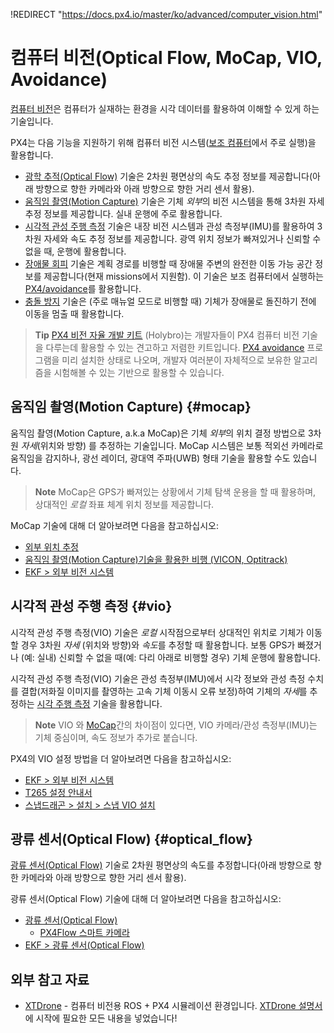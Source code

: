 !REDIRECT "https://docs.px4.io/master/ko/advanced/computer_vision.html"

# 컴퓨터 비전(Optical Flow, MoCap, VIO, Avoidance)

[컴퓨터 비전](https://en.wikipedia.org/wiki/Computer_vision)은 컴퓨터가 실재하는 환경을 시각 데이터를 활용하여 이해할 수 있게 하는 기술입니다.

PX4는 다음 기능을 지원하기 위해 컴퓨터 비전 시스템([보조 컴퓨터](../companion_computer/pixhawk_companion.md)에서 주로 실행)을 활용합니다.

- [광학 추적(Optical Flow)](#optical_flow) 기술은 2차원 평면상의 속도 추정 정보를 제공합니다(아래 방향으로 향한 카메라와 아래 방향으로 향한 거리 센서 활용).
- [움직임 촬영(Motion Capture)](#mocap) 기술은 기체 *외부*의 비전 시스템을 통해 3차원 자세 추정 정보를 제공합니다. 실내 운행에 주로 활용합니다.
- [시각적 관성 주행 측정](#vio) 기술은 내장 비전 시스템과 관성 측정부(IMU)를 활용하여 3차원 자세와 속도 추정 정보를 제공합니다. 광역 위치 정보가 빠져있거나 신뢰할 수 없을 때, 운행에 활용합니다.
- [장애물 회피](https://docs.px4.io/master/en/computer_vision/obstacle_avoidance.html) 기술은 계획 경로를 비행할 때 장애물 주변의 완전한 이동 가능 공간 정보를 제공합니다(현재 missions에서 지원함). 이 기술은 보조 컴퓨터에서 실행하는 [PX4/avoidance](https://github.com/PX4/avoidance)를 활용합니다.
- [충돌 방지](https://docs.px4.io/master/en/computer_vision/collision_prevention.html) 기술은 (주로 매뉴얼 모드로 비행할 때) 기체가 장애물로 돌진하기 전에 이동을 멈출 때 활용합니다.

> **Tip** [PX4 비전 자율 개발 키트](https://docs.px4.io/master/en/complete_vehicles/px4_vision_kit.html) (Holybro)는 개발자들이 PX4 컴퓨터 비전 기술을 다루는데 활용할 수 있는 견고하고 저렴한 키트입니다. [PX4 avoidance](https://github.com/PX4/avoidance#obstacle-detection-and-avoidance) 프로그램을 미리 설치한 상태로 나오며, 개발자 여러분이 자체적으로 보유한 알고리즘을 시험해볼 수 있는 기반으로 활용할 수 있습니다.

## 움직임 촬영(Motion Capture) {#mocap}

움직임 촬영(Motion Capture, a.k.a MoCap)은 기체 *외부*의 위치 결정 방법으로 3차원 *자세*(위치와 방향) 를 추정하는 기술입니다. MoCap 시스템은 보통 적외선 카메라로 움직임을 감지하나, 광선 레이더, 광대역 주파(UWB) 형태 기술을 활용할 수도 있습니다.

> **Note** MoCap은 GPS가 빠져있는 상황에서 기체 탐색 운용을 할 때 활용하며, 상대적인 *로컬* 좌표 체계 위치 정보를 제공합니다.

MoCap 기술에 대해 더 알아보려면 다음을 참고하십시오:

- [외부 위치 추정](../ros/external_position_estimation.md)
- [움직임 촬영(Motion Capture)기술을 활용한 비행 (VICON, Optitrack)](../tutorials/motion-capture-vicon-optitrack.md)
- [EKF > 외부 비전 시스템](https://docs.px4.io/master/en/advanced_config/tuning_the_ecl_ekf.html#external-vision-system)

## 시각적 관성 주행 측정 {#vio}

시각적 관성 주행 측정(VIO) 기술은 *로컬* 시작점으로부터 상대적인 위치로 기체가 이동할 경우 3차원 *자세* (위치와 방향)와 *속도*를 추정할 때 활용합니다. 보통 GPS가 빠졌거나 (예: 실내) 신뢰할 수 없을 때(예: 다리 아래로 비행할 경우) 기체 운행에 활용합니다.

시각적 관성 주행 측정(VIO) 기술은 관성 측정부(IMU)에서 시각 정보와 관성 측정 수치를 결합(저화질 이미지를 촬영하는 고속 기체 이동시 오류 보정)하여 기체의 *자세*를 추정하는 [시각 주행 측정](https://en.wikipedia.org/wiki/Visual_odometry) 기술을 활용합니다.

> **Note** VIO 와 [MoCap](#mocap)간의 차이점이 있다면, VIO 카메라/관성 측정부(IMU)는 기체 중심이며, 속도 정보가 추가로 붙습니다.

PX4의 VIO 설정 방법을 더 알아보려면 다음을 참고하십시오:

- [EKF > 외부 비전 시스템](https://docs.px4.io/master/en/advanced_config/tuning_the_ecl_ekf.html#external-vision-system)
- [T265 설정 안내서](https://docs.px4.io/master/en/peripheral/t265_vio.md)
- [스냅드래곤 > 설치 > 스냅 VIO 설치](https://docs.px4.io/master/en/flight_controller/snapdragon_flight_software_installation.html#install-snap-vio)

## 광류 센서(Optical Flow) {#optical_flow}

[광류 센서(Optical Flow)](https://docs.px4.io/master/en/sensor/optical_flow.html) 기술로 2차원 평면상의 속도를 추정합니다(아래 방향으로 향한 카메라와 아래 방향으로 향한 거리 센서 활용).

광류 센서(Optical Flow) 기술에 대해 더 알아보려면 다음을 참고하십시오:

- [광류 센서(Optical Flow)](https://docs.px4.io/master/en/sensor/optical_flow.html) 
  - [PX4Flow 스마트 카메라](https://docs.px4.io/master/en/sensor/px4flow.html)
- [EKF > 광류 센서(Optical Flow)](https://docs.px4.io/master/en/advanced_config/tuning_the_ecl_ekf.html#optical-flow)

## 외부 참고 자료

- [XTDrone](https://github.com/robin-shaun/XTDrone/blob/master/README.en.md) - 컴퓨터 비전용 ROS + PX4 시뮬레이션 환경입니다. [XTDrone 설명서](https://www.yuque.com/xtdrone/manual_en)에 시작에 필요한 모든 내용을 넣었습니다!